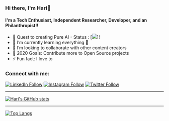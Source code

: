 ### Hi there, I'm Hari👋
#### I'm a Tech Enthusiast, Independent Researcher, Developer, and an Philanthropist!!

- 🔭 Quest to creating Pure AI - Status : [<img src="https://badgen.net/uptime-robot/status/m780862024-50db2c44c703e5c68d6b1ebb" />]!
- 🌱 I’m currently learning everything 🤣
- 👯 I’m looking to collaborate with other content creators
- 🥅 2020 Goals: Contribute more to Open Source projects
- ⚡ Fun fact: I love to 

### Connect with me:

[![LinkedIn Follow](https://img.shields.io/badge/LinkedIn-0077B5?style=for-the-badge&logo=linkedin&logoColor=white)](www.linkedin.com/in/hari-odrdl)
[![Instagram Follow](https://img.shields.io/badge/Instagram-E4405F?style=for-the-badge&logo=instagram&logoColor=white)](https://www.instagram.com/__the.fallen.angels/)
[![Twitter Follow](https://img.shields.io/badge/Twitter-1DA1F2?style=for-the-badge&logo=twitter&logoColor=white)](https://twitter.com/thefallenang31s)

---

[![Hari's GitHub stats](https://github-readme-stats.vercel.app/api?username=ODRDLabs)](https://github.com/ODRDLabs/github-readme-stats)

---

[![Top Langs](https://github-readme-stats.vercel.app/api/top-langs/?username=ODRDLabs)](https://github.com/ODRDLabs/github-readme-stats)
